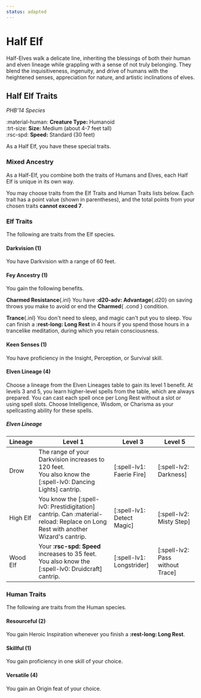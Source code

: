 ```yaml
---
status: adapted
---
```


# Half Elf

Half-Elves walk a delicate line, inheriting the blessings of both their human and elven lineage while grappling with a sense of not truly belonging. They blend the inquisitiveness, ingenuity, and drive of humans with the heightened senses, appreciation for nature, and artistic inclinations of elves.

## Half Elf Traits

*PHB'14 Species*

:material-human: **Creature Type:** Humanoid  
:trt-size: **Size:** Medium (about 4-7 feet tall)  
:rsc-spd: **Speed:** Standard (30 feet)

As a Half Elf, you have these special traits.

### Mixed Ancestry

As a Half-Elf, you combine both the traits of Humans and Elves, each Half Elf is unique in its own way.

You may choose traits from the Elf Traits and Human Traits lists below. Each trait has a point value (shown in parentheses), and the total points from your chosen traits **cannot exceed 7**.

### Elf Traits

The following are traits from the Elf species.

#### Darkvision (1)

You have Darkvision with a range of 60 feet.

#### Fey Ancestry (1)

You gain the following benefits.

**Charmed Resistance**{.inl} You have **:d20-adv: Advantage**{.d20} on saving throws you make to avoid or end the **Charmed**{ .cond } condition.

**Trance**{.inl}  You don't need to sleep, and magic can't put you to sleep. You can finish a **:rest-long: Long Rest** in 4 hours if you spend those hours in a trancelike meditation, during which you retain consciousness.

#### Keen Senses (1)

You have proficiency in the Insight, Perception, or Survival skill.

#### Elven Lineage (4)

Choose a lineage from the Elven Lineages table to gain its level 1 benefit. At levels 3 and 5, you learn higher-level spells from the table, which are always prepared. You can cast each spell once per Long Rest without a slot or using spell slots. Choose Intelligence, Wisdom, or Charisma as your spellcasting ability for these spells.

##### Elven Lineage

| Lineage | Level 1 | Level 3 | Level 5 |
|---|---|---|---|
| Drow | The range of your Darkvision increases to 120 feet. <br>You also know the [:spell-lv0: Dancing Lights] cantrip. | [:spell-lv1: Faerie Fire] | [:spell-lv2: Darkness] |
| High Elf | You know the [:spell-lv0: Prestidigitation] cantrip. Can :material-reload: Replace on Long Rest with another Wizard's cantrip. | [:spell-lv1: Detect Magic] | [:spell-lv2: Misty Step] |
| Wood Elf | Your **:rsc-spd: Speed** increases to 35 feet. <br>You also know the [:spell-lv0: Druidcraft] cantrip. | [:spell-lv1: Longstrider] | [:spell-lv2: Pass without Trace] |

### Human Traits

The following are traits from the Human species.

#### Resourceful (2)

You gain Heroic Inspiration whenever you finish a **:rest-long: Long Rest**.

#### Skillful (1)

You gain proficiency in one skill of your choice.

#### Versatile (4)
 
You gain an Origin feat of your choice.

<!--

***Drow Heritage***  
When the majority of humans moved to the depths of the Underdark for protection, cultures from myriad of nations and races began to intermingle. Thankfully, the severe trust issues of the Drow did not pass down to these Half-elves

***High-Elf Heritage***  
A faint echo of the Ancient Forest's grace lingers in half-elves with this bloodline, though the burdensome sins tied to that heritage do not. Despite this, proclaiming one's High Elf parentage is still ill-advised

***Wood-Elf Heritage***  
Inheriting the nimble grace and stealthy nature of their wood elf parents, these half-elves move with a quickened stride and possess an acute awareness of their surroundings, making them adept at navigating both natural and urban environments unseen.

-->